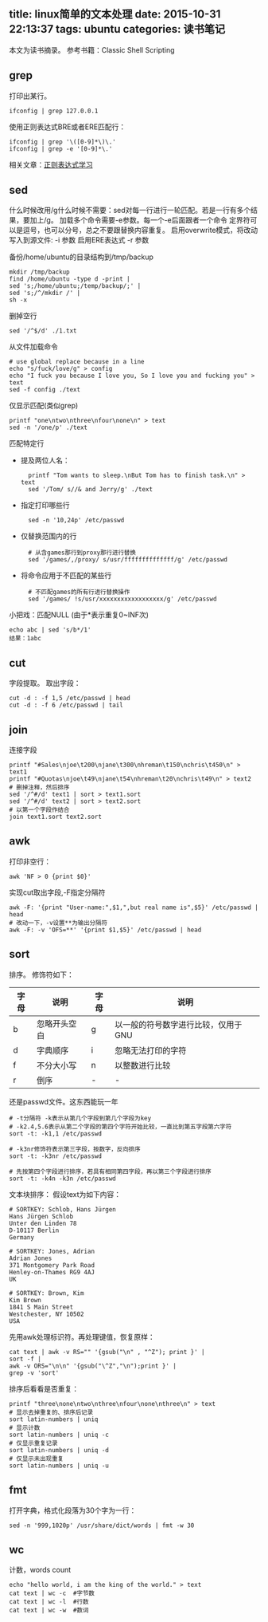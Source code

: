 title: linux简单的文本处理
date: 2015-10-31 22:13:37
tags: ubuntu
categories: 读书笔记
---
本文为读书摘录。
参考书籍：Classic Shell Scripting
## grep
打印出某行。
<!-- more -->

	ifconfig | grep 127.0.0.1

使用正则表达式BRE或者ERE匹配行：

	ifconfig | grep '\([0-9]*\)\.'
    ifconfig | grep -e '[0-9]*\.'
    
相关文章：[正则表达式学习](http://lixingcong.github.io/2015/10/29/RE_POSIX/)
## sed

什么时候改用/g什么时候不需要：sed对每一行进行一轮匹配。若是一行有多个结果，要加上/g。
加载多个命令需要-e参数。每一个-e后面跟者一个命令
定界符可以是逗号，也可以分号，总之不要跟替换内容重复。
启用overwrite模式，将改动写入到源文件: -i 参数
启用ERE表达式 -r 参数

备份/home/ubuntu的目录结构到/tmp/backup

	mkdir /tmp/backup
    find /home/ubuntu -type d -print |
    sed 's;/home/ubuntu;/temp/backup/;' |
    sed 's;/^/mkdir /' |
    sh -x

删掉空行

	sed '/^$/d' ./1.txt
    
从文件加载命令

	# use global replace because in a line
	echo "s/fuck/love/g" > config  
    echo "I fuck you because I love you, So I love you and fucking you" > text
    sed -f config ./text

仅显示匹配(类似grep)

	printf "one\ntwo\nthree\nfour\none\n" > text
	sed -n '/one/p' ./text

匹配特定行
- 提及两位人名：

        printf "Tom wants to sleep.\nBut Tom has to finish task.\n" > text
        sed '/Tom/ s//& and Jerry/g' ./text
    
- 指定打印哪些行

		sed -n '10,24p' /etc/passwd
    
- 仅替换范围内的行

		# 从含games那行到proxy那行进行替换
		sed '/games/,/proxy/ s/usr/ffffffffffffff/g' /etc/passwd

- 将命令应用于不匹配的某些行

        # 不匹配games的所有行进行替换操作
        sed '/games/ !s/usr/xxxxxxxxxxxxxxxxxx/g' /etc/passwd
        
        

    
小把戏：匹配NULL (由于*表示重复0~INF次)

	echo abc | sed 's/b*/1'
    结果：1abc
    

## cut
字段提取。
取出字段：

	cut -d : -f 1,5 /etc/passwd | head
	cut -d : -f 6 /etc/passwd | tail
    
## join
连接字段
	
    printf "#Sales\njoe\t200\njane\t300\nhreman\t150\nchris\t450\n" > text1
    printf "#Quotas\njoe\t49\njane\t54\nhreman\t20\nchris\t49\n" > text2
    # 删掉注释，然后排序
    sed '/^#/d' text1 | sort > text1.sort
    sed '/^#/d' text2 | sort > text2.sort
    # 以第一个字段作结合
    join text1.sort text2.sort

## awk
打印非空行：

	awk 'NF > 0 {print $0}'
    
实现cut取出字段,-F指定分隔符

	awk -F: '{print "User-name:",$1,",but real name is",$5}' /etc/passwd | head
    # 改动一下，-v设置**为输出分隔符
    awk -F: -v 'OFS=**' '{print $1,$5}' /etc/passwd | head
   
## sort
排序。
修饰符如下：

|字母|说明|字母|说明|
|--|--|--|--|
|b|忽略开头空白|g|以一般的符号数字进行比较，仅用于GNU|
|d|字典顺序|i|忽略无法打印的字符|
|f|不分大小写|n|以整数进行比较|
|r|倒序|-|-|


还是passwd文件。这东西能玩一年

	# -t分隔符 -k表示从第几个字段到第几个字段为key
    # -k2.4,5.6表示从第二个字段的第四个字符开始比较，一直比到第五字段第六字符
	sort -t: -k1,1 /etc/passwd
    
    # -k3nr修饰符表示第三字段，按数字，反向排序
    sort -t: -k3nr /etc/passwd
    
    # 先按第四个字段进行排序，若具有相同第四字段，再以第三个字段进行排序
    sort -t: -k4n -k3n /etc/passwd
    
文本块排序：
假设text为如下内容：

    # SORTKEY: Schlob, Hans Jürgen
    Hans Jürgen Schlob
    Unter den Linden 78
    D-10117 Berlin
    Germany
    
    # SORTKEY: Jones, Adrian
    Adrian Jones
    371 Montgomery Park Road
    Henley-on-Thames RG9 4AJ
    UK
    
    # SORTKEY: Brown, Kim
    Kim Brown
    1841 S Main Street
    Westchester, NY 10502
    USA

先用awk处理标识符。再处理键值，恢复原样：

	cat text | awk -v RS="" '{gsub("\n" , "^Z"); print }' |
    sort -f |
    awk -v ORS="\n\n" '{gsub("\^Z","\n");print }' |
    grep -v 'sort'
    
排序后看看是否重复：

	printf "three\none\ntwo\nthree\nfour\none\nthree\n" > text
    # 显示去掉重复的、排序后记录
    sort latin-numbers | uniq
    # 显示计数
    sort latin-numbers | uniq -c
    # 仅显示重复记录
    sort latin-numbers | uniq -d
    # 仅显示未出现重复
    sort latin-numbers | uniq -u
    
    
## fmt
打开字典，格式化段落为30个字为一行：

	sed -n '999,1020p' /usr/share/dict/words | fmt -w 30
    
    
## wc
计数，words count
	
    echo "hello world, i am the king of the world." > text
    cat text | wc -c  #字节数
    cat text | wc -l  #行数
    cat text | wc -w  #数词
